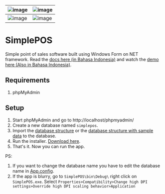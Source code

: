 |![image](https://user-images.githubusercontent.com/14845590/175570302-66db12d8-8001-4c5d-a834-5bcd7d2ba597.png)|![image](https://user-images.githubusercontent.com/14845590/175570917-a0e7c2d2-8ce8-400d-b3b3-74534f962ef7.png)|
|-|-|
|![image](https://user-images.githubusercontent.com/14845590/175570477-2ee7f9c4-7f7c-401c-bdf7-951feb40e392.png)|![image](https://user-images.githubusercontent.com/14845590/175570396-4ed7258a-c725-4c3a-86b8-b6163d7dd512.png)|

# SimplePOS
Simple point of sales software built using Windows Form on NET framework.
Read the [docs here (in Bahasa Indonesia)](https://drive.google.com/file/d/1nZN9326ifCXp_2NPJxQNYzk0GpqMCLXG/) and watch the [demo here (Also in Bahasa Indonesia)](https://youtu.be/dJd33bVlmpY).

## Requirements

1. phpMyAdmin

## Setup
1. Start phpMyAdmin and go to http://localhost/phpmyadmin/
2. Create a new database named `simplepos`.
3. Import the [database structure](https://raw.githubusercontent.com/deddyromnan/SimplePOS/master/SimplePOS/database/simplepos.sql) or the [database structure with sample data](https://raw.githubusercontent.com/deddyromnan/SimplePOS/master/SimplePOS/database/simplepos_with_data.sql) to the database.
4. Run the installer. [Download here](https://github.com/deddyromnan/SimplePOS/releases/download/v0.8.1/installer.exe).
5. That's it. Now you can run the app.

PS:

1. If you want to change the database name you have to edit the database name in [App.config](https://github.com/deddyromnan/SimplePOS/blob/master/SimplePOS/App.config).
2. If the app is blurry, go to `SimplePOS\bin\Debug\` right click on `SimplePOS.exe`. Select `Properties>Compatibility>Change high DPI settings>Override high DPI scaling behavior>Application`
